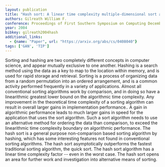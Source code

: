 ```yaml
---
layout: publication
title: "Hash sort: A linear time complexity multiple-dimensional sort algorithm"
authors: Gilreath William F.
conference: Proceedings of First Southern Symposium on Computing December
year: 2004
bibkey: gilreath2004hash
additional_links:
  - {name: "Paper", url: "https://arxiv.org/abs/cs/0408040"}
tags: ['GAN', 'TIP']
---
```

Sorting and hashing are two completely different concepts in computer science,
and appear mutually exclusive to one another. Hashing is a search method using
the data as a key to map to the location within memory, and is used for rapid
storage and retrieval. Sorting is a process of organizing data from a random
permutation into an ordered arrangement, and is a common activity performed
frequently in a variety of applications. Almost all conventional sorting
algorithms work by comparison, and in doing so have a linearithmic greatest
lower bound on the algorithmic time complexity. Any improvement in the
theoretical time complexity of a sorting algorithm can result in overall larger
gains in implementation performance.. A gain in algorithmic performance leads to
much larger gains in speed for the application that uses the sort algorithm.
Such a sort algorithm needs to use an alternative method for ordering the data
than comparison, to exceed the linearithmic time complexity boundary on
algorithmic performance. The hash sort is a general purpose non-comparison based
sorting algorithm by hashing, which has some interesting features not found in
conventional sorting algorithms. The hash sort asymptotically outperforms the
fastest traditional sorting algorithm, the quick sort. The hash sort algorithm
has a linear time complexity factor -- even in the worst case. The hash sort
opens an area for further work and investigation into alternative means of
sorting.

